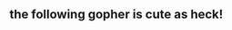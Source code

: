 ## the following gopher is cute as heck!
<div align="center">
<img https://go.dev/blog/gopher/vinyl.jpg) />
</div>
